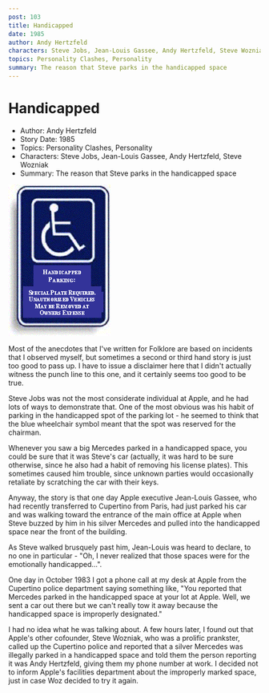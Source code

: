 ```yaml
---
post: 103
title: Handicapped
date: 1985
author: Andy Hertzfeld
characters: Steve Jobs, Jean-Louis Gassee, Andy Hertzfeld, Steve Wozniak
topics: Personality Clashes, Personality
summary: The reason that Steve parks in the handicapped space
---
```


# Handicapped
* Author: Andy Hertzfeld
* Story Date: 1985
* Topics: Personality Clashes, Personality
* Characters: Steve Jobs, Jean-Louis Gassee, Andy Hertzfeld, Steve Wozniak
* Summary: The reason that Steve parks in the handicapped space

![Handicapped Parking sign](images/Macintosh/HANDI.gif) 

Most of the anecdotes that I've written for Folklore are based on incidents that I observed myself, but sometimes a second or third hand story is just too good to pass up.  I have to issue a disclaimer here that I didn't actually witness the punch line to this one, and it certainly seems too good to be true.
    
Steve Jobs was not the most considerate individual at Apple, and he had lots of ways to demonstrate that.  One of the most obvious was his habit of parking in the handicapped spot of the parking lot - he seemed to think that the blue wheelchair symbol meant that the spot was reserved for the chairman.

Whenever you saw a big Mercedes parked in a handicapped space, you could be sure that it was Steve's car (actually, it was hard to be sure otherwise, since he also had a habit of removing his license plates).  This sometimes caused him trouble, since unknown parties would occasionally retaliate by scratching the car with their keys.

Anyway, the story is that one day Apple executive Jean-Louis Gassee, who had recently transferred to Cupertino from Paris, had just parked his car and was walking toward the entrance of the main office at Apple when Steve buzzed by him in his silver Mercedes and pulled into the handicapped space near the front of the building.

As Steve walked brusquely past him, Jean-Louis was heard to declare, to no one in particular - "Oh, I never realized that those spaces were for the emotionally handicapped...".

One day in October 1983 I got a phone call at my desk at Apple from the Cupertino police department saying something like, "You reported that Mercedes parked in the handicapped space at your lot at Apple. Well, we sent a car out there but we can't really tow it away because the handicapped space is improperly designated."

I had no idea what he was talking about.  A few hours later, I found out that Apple's other cofounder, Steve Wozniak, who was a prolific prankster, called up the Cupertino police and reported that a silver Mercedes was illegally parked in a handicapped space and told them the person reporting it was Andy Hertzfeld, giving them my phone number at work.   I decided not to inform Apple's facilities department about the improperly marked space, just in case Woz decided to try it again.